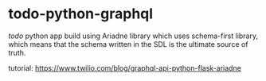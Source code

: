 # todo-python-graphql


*todo* python app build using Ariadne library which uses schema-first library, which means that the schema written in the SDL is the ultimate source of truth.

tutorial: https://www.twilio.com/blog/graphql-api-python-flask-ariadne